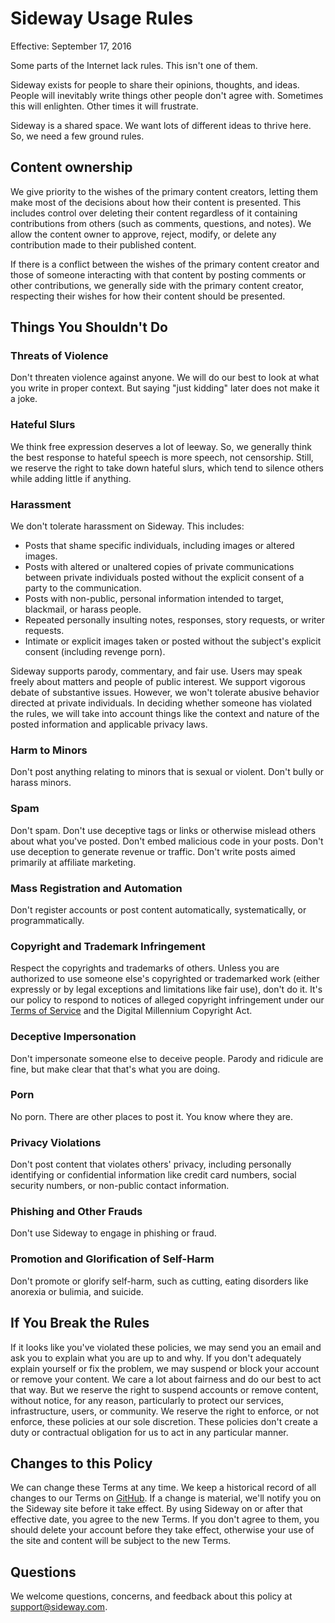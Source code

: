 # Sideway Usage Rules

Effective: September 17, 2016

Some parts of the Internet lack rules. This isn't one of them.

Sideway exists for people to share their opinions, thoughts, and ideas. People will inevitably
write things other people don't agree with. Sometimes this will enlighten. Other times it will
frustrate.

Sideway is a shared space. We want lots of different ideas to thrive here. So, we need a few ground
rules.

## Content ownership

We give priority to the wishes of the primary content creators, letting them make most of the decisions
about how their content is presented. This includes control over deleting their content regardless
of it containing contributions from others (such as comments, questions, and notes). We allow
the content owner to approve, reject, modify, or delete any contribution made to their published
content.

If there is a conflict between the wishes of the primary content creator and those of someone interacting
with that content by posting comments or other contributions, we generally side with the primary content
creator, respecting their wishes for how their content should be presented.

## Things You Shouldn't Do

### Threats of Violence

Don't threaten violence against anyone. We will do our best to look at what you write in proper
context. But saying "just kidding" later does not make it a joke.

### Hateful Slurs

We think free expression deserves a lot of leeway. So, we generally think the best response to hateful
speech is more speech, not censorship. Still, we reserve the right to take down hateful slurs, which
tend to silence others while adding little if anything.

### Harassment

We don't tolerate harassment on Sideway. This includes:
* Posts that shame specific individuals, including images or altered images.
* Posts with altered or unaltered copies of private communications between private individuals posted
  without the explicit consent of a party to the communication.
* Posts with non-public, personal information intended to target, blackmail, or harass people.
* Repeated personally insulting notes, responses, story requests, or writer requests.
* Intimate or explicit images taken or posted without the subject's explicit consent (including revenge porn).

Sideway supports parody, commentary, and fair use. Users may speak freely about matters and people of public
interest. We support vigorous debate of substantive issues. However, we won't tolerate abusive behavior
directed at private individuals. In deciding whether someone has violated the rules, we will take into account
things like the context and nature of the posted information and applicable privacy laws.

### Harm to Minors

Don't post anything relating to minors that is sexual or violent. Don't bully or harass minors.

### Spam

Don't spam. Don't use deceptive tags or links or otherwise mislead others about what you've posted. Don't
embed malicious code in your posts. Don't use deception to generate revenue or traffic. Don't write posts
aimed primarily at affiliate marketing.

### Mass Registration and Automation

Don't register accounts or post content automatically, systematically, or programmatically.

### Copyright and Trademark Infringement

Respect the copyrights and trademarks of others. Unless you are authorized to use someone else's copyrighted
or trademarked work (either expressly or by legal exceptions and limitations like fair use), don't do it.
It's our policy to respond to notices of alleged copyright infringement under our
[Terms of Service](https://github.com/sideway/policies/blob/master/terms-of-service.md) and the Digital
Millennium Copyright Act.

### Deceptive Impersonation

Don't impersonate someone else to deceive people. Parody and ridicule are fine, but make clear that that's
what you are doing.

### Porn

No porn. There are other places to post it. You know where they are.

### Privacy Violations

Don't post content that violates others' privacy, including personally identifying or confidential information
like credit card numbers, social security numbers, or non-public contact information.

### Phishing and Other Frauds

Don't use Sideway to engage in phishing or fraud.

### Promotion and Glorification of Self-Harm

Don't promote or glorify self-harm, such as cutting, eating disorders like anorexia or bulimia, and suicide.

## If You Break the Rules

If it looks like you've violated these policies, we may send you an email and ask you to explain what you are
up to and why. If you don't adequately explain yourself or fix the problem, we may suspend or block your
account or remove your content. We care a lot about fairness and do our best to act that way. But we reserve
the right to suspend accounts or remove content, without notice, for any reason, particularly to protect our
services, infrastructure, users, or community. We reserve the right to enforce, or not enforce, these
policies at our sole discretion. These policies don't create a duty or contractual obligation for us to act
in any particular manner.

## Changes to this Policy

We can change these Terms at any time. We keep a historical record of all changes to our Terms on
[GitHub](https://github.com/sideway/policies). If a change is material, we'll notify you on the Sideway
site before it take effect. By using Sideway on or after that effective date, you agree to the new Terms.
If you don't agree to them, you should delete your account before they take effect, otherwise your use of
the site and content will be subject to the new Terms.

## Questions

We welcome questions, concerns, and feedback about this policy at [support@sideway.com](mailto:support@sideway.com).
